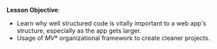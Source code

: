 **Lesson Objective**:  

* Learn why well structured code is vitally important to a web app's structure, especially as the app gets larger.
* Usage of *MV** organizational framework to create cleaner projects.
